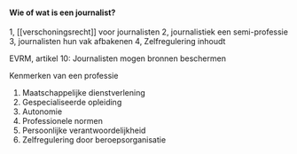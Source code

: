 
#### Wie of wat is een journalist?


1, [[verschoningsrecht]] voor journalisten
2, journalistiek een semi-professie
3, journalisten hun vak afbakenen
4, Zelfregulering inhoudt 

EVRM, artikel 10: Journalisten mogen bronnen beschermen

Kenmerken van een professie
1. Maatschappelijke dienstverlening
2. Gespecialiseerde opleiding
3. Autonomie
4. Professionele normen
5. Persoonlijke verantwoordelijkheid
6. Zelfregulering door beroepsorganisatie






